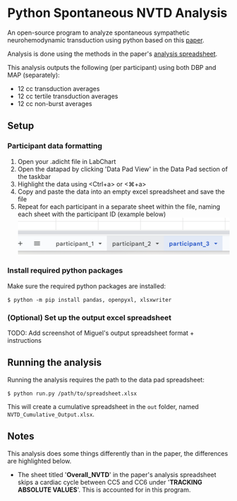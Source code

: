 # Python Spontaneous NVTD Analysis
An open-source program to analyze spontaneous sympathetic neurohemodynamic transduction using python based on this [paper](https://pubmed.ncbi.nlm.nih.gov/33596745/).

Analysis is done using the methods in the paper's [analysis spreadsheet](https://doi.org/10.6084/m9.figshare.13692139).

This analysis outputs the following (per participant) using both DBP and MAP (separately):
- 12 cc transduction averages 
- 12 cc tertile transduction averages
- 12 cc non-burst averages

## Setup
### Participant data formatting
1. Open your .adicht file in LabChart
2. Open the datapad by clicking 'Data Pad View' in the Data Pad section of the taskbar
3. Highlight the data using <Ctrl+a> or <⌘+a>
4. Copy and paste the data into an empty excel spreadsheet and save the file
5. Repeat for each participant in a separate sheet within the file, naming each sheet with the participant ID (example below)
![alt text](https://github.com/anseljohn/Python_MSNA_Analysis/blob/master/img/sheet_naming.png?raw=true)

### Install required python packages
 Make sure the required python packages are installed:

    $ python -m pip install pandas, openpyxl, xlsxwriter

### (Optional) Set up the output excel spreadsheet
TODO: Add screenshot of Miguel's output spreadsheet format + instructions

## Running the analysis
Running the analysis requires the path to the data pad spreadsheet:

    $ python run.py /path/to/spreadsheet.xlsx

This will create a cumulative spreadsheet in the ```out``` folder, named ```NVTD_Cumulative_Output.xlsx```.

## Notes
This analysis does some things differently than in the paper, the differences are highlighted below.

- The sheet titled '**Overall_NVTD**' in the paper's analysis spreadsheet skips a cardiac cycle between CC5 and CC6 under '**TRACKING ABSOLUTE VALUES**'. This is accounted for in this program.